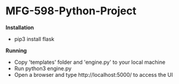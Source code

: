 # MFG-598-Python-Project
**Installation**
- pip3 install flask

**Running**
- Copy 'templates' folder and 'engine.py' to your local machine
- Run python3 engine.py
- Open a browser and type http://localhost:5000/ to access the UI
